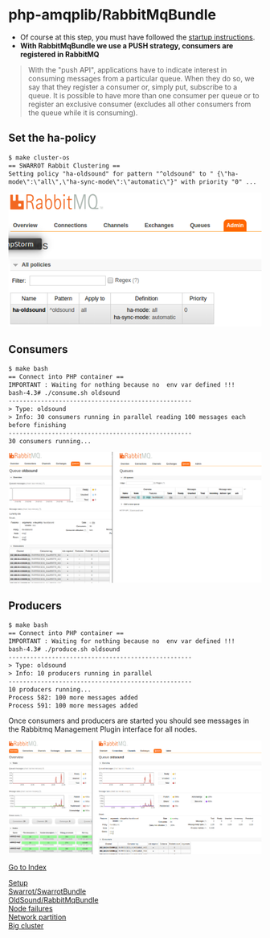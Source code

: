 # php-amqplib/RabbitMqBundle

* Of course at this step, you must have followed the [startup instructions](https://github.com/ypereirareis/docker-rabbitmq-ha-cluster/tree/refacto-doc#setup--start--stop-the-cluster).
* **With RabbitMqBundle we use a PUSH strategy, consumers are registered in RabbitMQ**

> With the "push API", applications have to indicate interest in consuming messages from a particular queue. When they do so, we say that they register a consumer or, simply put, subscribe to a queue. It is possible to have more than one consumer per queue or to register an exclusive consumer (excludes all other consumers from the queue while it is consuming).

## Set the ha-policy

```shell
$ make cluster-os
== SWARROT Rabbit Clustering ==
Setting policy "ha-oldsound" for pattern "^oldsound" to " {\"ha-mode\":\"all\",\"ha-sync-mode\":\"automatic\"}" with priority "0" ...
```

![Rabbit cluster](./../img/rabbitmq-policy-oldsound.png)

## Consumers

```shell
$ make bash
== Connect into PHP container ==
IMPORTANT : Waiting for nothing because no  env var defined !!!
bash-4.3# ./consume.sh oldsound
---------------------------------------------------
> Type: oldsound
> Info: 30 consumers running in parallel reading 100 messages each before finishing
---------------------------------------------------
30 consumers running...
```

![Rabbit cluster](./../img/rabbitmq-oldsound-consumers.png)

## Producers

```shell
$ make bash
== Connect into PHP container ==
IMPORTANT : Waiting for nothing because no  env var defined !!!
bash-4.3# ./produce.sh oldsound
---------------------------------------------------
> Type: oldsound
> Info: 10 producers running in parallel
---------------------------------------------------
10 producers running...
Process 582: 100 more messages added
Process 591: 100 more messages added
```

Once consumers and producers are started you should see messages in the Rabbitmq Management Plugin interface for all nodes.

![Rabbit cluster](./../img/rabbitmq-oldsound-run.png)

[Go to Index](../README.md#documentation)  

[Setup](./SETUP.md)  
[Swarrot/SwarrotBundle](./SWARROT.md)  
[OldSound/RabbitMqBundle](./OLDSOUND.md)  
[Node failures](./FAILURE.md)  
[Network partition](./PARTITION.md)  
[Big cluster](./BIG.md)  
